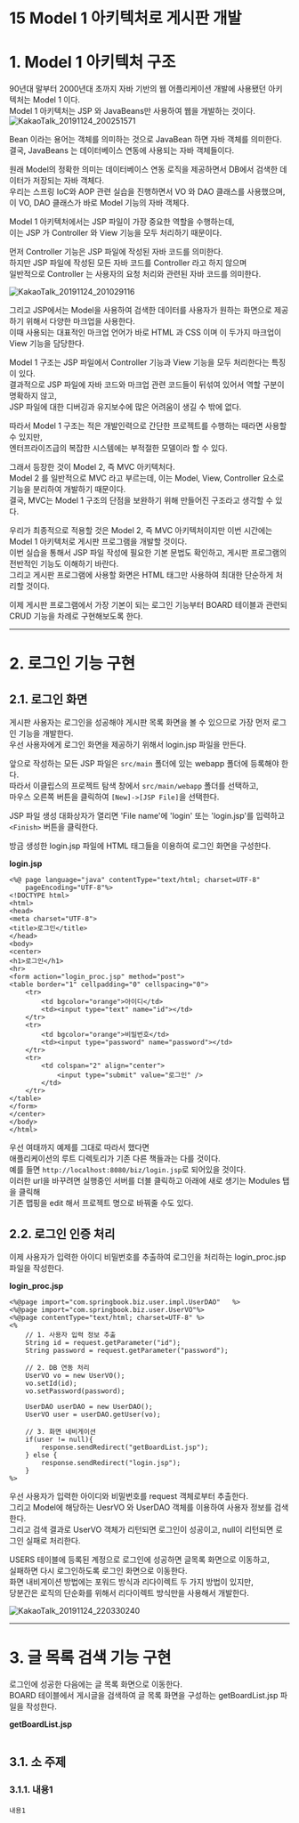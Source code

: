 15 Model 1 아키텍처로 게시판 개발
=======================
# 1. Model 1 아키텍처 구조
90년대 말부터 2000년대 초까지 자바 기반의 웹 어플리케이션 개발에 사용됐던 아키텍처는 Model 1 이다.   
Model 1 아키텍처는 JSP 와 JavaBeans만 사용하여 웹을 개발하는 것이다.   
![KakaoTalk_20191124_200251571](https://user-images.githubusercontent.com/50267433/69493719-8e930e80-0ef5-11ea-87b3-fa04cd82b098.jpg)  
  
Bean 이라는 용어는 객체를 의미하는 것으로 JavaBean 하면 자바 객체를 의미한다.   
결국, JavaBeans 는 데이터베이스 연동에 사용되는 자바 객체들이다.   
   
원래 Model의 정확한 의미는 데이터베이스 연동 로직을 제공하면서 DB에서 검색한 데이터가 저장되는 자바 객체다.  
우리는 스프링 IoC와 AOP 관련 실습을 진행하면서 VO 와 DAO 클래스를 사용했으며,  
이 VO, DAO 클래스가 바로 Model 기능의 자바 객체다.  

Model 1 아키텍처에서는 JSP 파일이 가장 중요한 역할을 수행하는데,  
이는 JSP 가 Controller 와 View 기능을 모두 처리하기 때문이다.   
   
먼저 Controller 기능은 JSP 파일에 작성된 자바 코드를 의미한다.   
하지만 JSP 파일에 작성된 모든 자바 코드를 Controller 라고 하지 않으며  
일반적으로 Controller 는 사용자의 요청 처리와 관련된 자바 코드를 의미한다.   
  
![KakaoTalk_20191124_201029116](https://user-images.githubusercontent.com/50267433/69493796-8f787000-0ef6-11ea-8b03-6c8392cf0179.jpg)  
  
그리고 JSP에서는 Model을 사용하여 검색한 데이터를 사용자가 원하는 화면으로 제공하기 위해서 다양한 마크업을 사용한다.  
이때 사용되는 대표적인 마크업 언어가 바로 HTML 과 CSS 이며 이 두가지 마크업이 View 기능을 담당한다.  
  
Model 1 구조는 JSP 파일에서 Controller 기능과 View 기능을 모두 처리한다는 특징이 있다.  
결과적으로 JSP 파일에 자바 코드와 마크업 관련 코드들이 뒤섞여 있어서 역할 구분이 명확하지 않고,  
JSP 파일에 대한 디버깅과 유지보수에 많은 어려움이 생길 수 밖에 없다.   
  
따라서 Model 1 구조는 적은 개발인력으로 간단한 프로젝트를 수행하는 때라면 사용할 수 있지만,  
엔터프라이즈급의 복잡한 시스템에는 부적절한 모델이라 할 수 있다.  
   
그래서 등장한 것이 Model 2, 즉 MVC 아키텍처다.  
Model 2 를 일반적으로 MVC 라고 부르는데, 이는 Model, View, Controller 요소로 기능을 분리하여 개발하기 때문이다.  
결국, MVC는 Model 1 구조의 단점을 보완하기 위해 만들어진 구조라고 생각할 수 있다.  
  
우리가 최종적으로 적용할 것은 Model 2, 즉 MVC 아키텍처이지만 이번 시간에는 Model 1 아키텍처로 게시판 프로그램을 개발할 것이다.   
이번 실습을 통해서 JSP 파일 작성에 필요한 기본 문법도 확인하고, 게시판 프로그램의 전반적인 기능도 이해하기 바란다.    
그리고 게시판 프로그램에 사용할 화면은 HTML 태그만 사용하여 최대한 단순하게 처리할 것이다.  
  
이제 게시판 프로그램에서 가장 기본이 되는 로그인 기능부터 BOARD 테이블과 관련되 CRUD 기능을 차례로 구현해보도록 한다.    
   
***
# 2. 로그인 기능 구현
## 2.1. 로그인 화면
게시판 사용자는 로그인을 성공해야 게시판 목록 화면을 볼 수 있으므로 가장 먼저 로그인 기능을 개발한다.    
우선 사용자에게 로그인 화면을 제공하기 위해서 login.jsp 파일을 만든다.  
  
앞으로 작성하는 모든 JSP 파일은 ```src/main``` 폴더에 있는 webapp 폴더에 등록해야 한다.   
따라서 이클립스의 프로젝트 탐색 창에서 ```src/main/webapp``` 폴더를 선택하고,   
마우스 오른쪽 버튼을 클릭하여 ```[New]->[JSP File]```을 선택한다.   

JSP 파일 생성 대화상자가 열리면 'File name'에 'login' 또는 'login.jsp'를 입력하고 ```<Finish>``` 버튼을 클릭한다.       
   
방금 생성한 login.jsp 파일에 HTML 태그들을 이용하여 로그인 화면을 구성한다.   

**login.jsp**
```
<%@ page language="java" contentType="text/html; charset=UTF-8"
    pageEncoding="UTF-8"%>
<!DOCTYPE html>
<html>
<head>
<meta charset="UTF-8">
<title>로그인</title>
</head>
<body>
<center>
<h1>로그인</h1>
<hr>
<form action="login_proc.jsp" method="post">
<table border="1" cellpadding="0" cellspacing="0">
	<tr>
		<td bgcolor="orange">아이디</td>
		<td><input type="text" name="id"></td>
	</tr>
	<tr>
		<td bgcolor="orange">비밀번호</td>
		<td><input type="password" name="password"></td>
	</tr>
	<tr>
		<td colspan="2" align="center">
			<input type="submit" value="로그인" />
		</td>
	</tr>	
</table>
</form>
</center>
</body>
</html>
```
우선 여태까지 예제를 그대로 따라서 했다면      
애플리케이션의 루트 디렉토리가 기존 다른 책들과는 다를 것이다.     
예를 들면 ```http://localhost:8080/biz/login.jsp```로 되어있을 것이다.     
이러한 url을 바꾸려면 실행중인 서버를 더블 클릭하고 아래에 새로 생기는 Modules 탭을 클릭해    
기존 맵핑을 edit 해서 프로젝트 명으로 바꿔줄 수도 있다.    

## 2.2. 로그인 인증 처리   
이제 사용자가 입력한 아이디 비밀번호를 추출하여 로그인을 처리하는 login_proc.jsp 파일을 작성한다.   
   
**login_proc.jsp**
```
<%@page import="com.springbook.biz.user.impl.UserDAO"   %>
<%@page import="com.springbook.biz.user.UserVO"%>
<%@page contentType="text/html; charset=UTF-8" %>
<%
	// 1. 사용자 입력 정보 추출
	String id = request.getParameter("id");
	String password = request.getParameter("password");
	
	// 2. DB 연동 처리
	UserVO vo = new UserVO();
	vo.setId(id);
	vo.setPassword(password);
	
	UserDAO userDAO = new UserDAO();
	UserVO user = userDAO.getUser(vo);
	
	// 3. 화면 네비게이션  
	if(user != null){
		response.sendRedirect("getBoardList.jsp");
	} else {
		response.sendRedirect("login.jsp");
	}
%>
```   
우선 사용자가 입력한 아이디와 비밀번호를 request 객체로부터 추출한다.   
그리고 Model에 해당하는 UesrVO 와 UserDAO 객체를 이용하여 사용자 정보를 검색한다.   
그리고 검색 결과로 UserVO 객체가 리턴되면 로그인이 성공이고, null이 리턴되면 로그인 실패로 처리한다.  
   
USERS 테이블에 등록된 계정으로 로그인에 성공하면 글목록 화면으로 이동하고,  
실패하면 다시 로그인하도록 로그인 화면으로 이동한다.   
화면 내비게이션 방법에는 포워드 방식과 리다이렉트 두 가지 방법이 있지만,  
당분간은 로직의 단순화를 위해서 리다이렉트 방식만을 사용해서 개발한다.  
    
![KakaoTalk_20191124_220330240](https://user-images.githubusercontent.com/50267433/69495089-724b9d80-0f06-11ea-8990-f8919235ad20.jpg)   
           
***
# 3. 글 목록 검색 기능 구현
로그인에 성공한 다음에는 글 목록 화면으로 이동한다.  
BOARD 테이블에서 게시글을 검색하여 글 목록 화면을 구성하는 getBoardList.jsp 파일을 작성한다.   

**getBoardList.jsp**
```

```
## 3.1. 소 주제
### 3.1.1. 내용1
```
내용1
```
